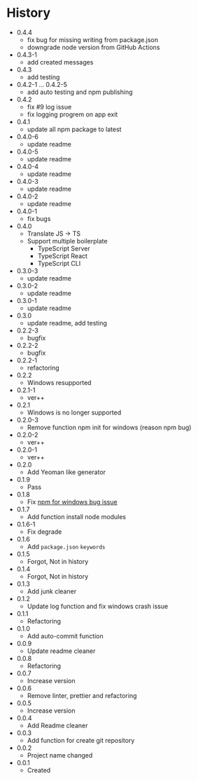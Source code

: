 # History

- 0.4.4
  - fix bug for missing writing from package.json
  - downgrade node version from GitHub Actions
- 0.4.3-1
  - add created messages
- 0.4.3
  - add testing
- 0.4.2-1 ... 0.4.2-5
  - add auto testing and npm publishing
- 0.4.2
  - fix #9 log issue
  - fix logging progrem on app exit
- 0.4.1
  - update all npm package to latest
- 0.4.0-6
  - update readme
- 0.4.0-5
  - update readme
- 0.4.0-4
  - update readme
- 0.4.0-3
  - update readme
- 0.4.0-2
  - update readme
- 0.4.0-1
  - fix bugs
- 0.4.0
  - Translate JS -> TS
  - Support multiple boilerplate
    - TypeScript Server
    - TypeScript React
    - TypeScript CLI
- 0.3.0-3
  - update readme
- 0.3.0-2
  - update readme
- 0.3.0-1
  - update readme
- 0.3.0
  - update readme, add testing
- 0.2.2-3
  - bugfix
- 0.2.2-2
  - bugfix
- 0.2.2-1
  - refactoring
- 0.2.2
  - Windows resupported
- 0.2.1-1
  - ver++
- 0.2.1
  - Windows is no longer supported
- 0.2.0-3
  - Remove function npm init for windows (reason npm bug)
- 0.2.0-2
  - ver++
- 0.2.0-1
  - ver++
- 0.2.0
  - Add Yeoman like generator
- 0.1.9
  - Pass
- 0.1.8
  - Fix [npm for windows bug issue](https://github.com/npm/cli/issues/1290)
- 0.1.7
  - Add function install node modules
- 0.1.6-1
  - Fix degrade
- 0.1.6
  - Add `package.json` `keywords`
- 0.1.5
  - Forgot, Not in history
- 0.1.4
  - Forgot, Not in history
- 0.1.3
  - Add junk cleaner
- 0.1.2
  - Update log function and fix windows crash issue
- 0.1.1
  - Refactoring
- 0.1.0
  - Add auto-commit function
- 0.0.9
  - Update readme cleaner
- 0.0.8
  - Refactoring
- 0.0.7
  - Increase version
- 0.0.6
  - Remove linter, prettier and refactoring
- 0.0.5
  - Increase version
- 0.0.4
  - Add Readme cleaner
- 0.0.3
  - Add function for create git repository
- 0.0.2
  - Project name changed
- 0.0.1
  - Created
